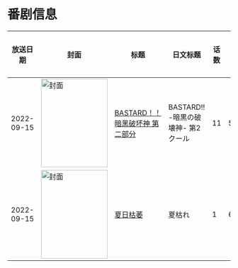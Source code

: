 # 番剧信息

|放送日期|封面|标题|日文标题|话数|评分|评分人数|
|---|---|---|---|---|---|---|
|2022-09-15|<img src="//lain.bgm.tv/pic/cover/c/df/0b/390312_nFYr1.jpg" alt="封面" style="width:150px;height:200px;object-fit:cover;">|[BASTARD！！暗黑破坏神 第二部分](https://bangumi.tv/subject/390312)|BASTARD!! -暗黒の破壊神- 第2クール|11|5.3|172人评分|
|2022-09-15|<img src="//lain.bgm.tv/pic/cover/c/61/5b/451351_VkVOw.jpg" alt="封面" style="width:150px;height:200px;object-fit:cover;">|[夏日枯萎](https://bangumi.tv/subject/451351)|夏枯れ|1|6.0|12人评分|
